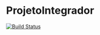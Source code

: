 

# ProjetoIntegrador

[![Build Status](https://travis-ci.com/natalialopesmoreno/ProjetoIntegrador-Deploy-Docker.svg?branch=master)](https://travis-ci.com/natalialopesmoreno/ProjetoIntegrador-Deploy-Docker)
